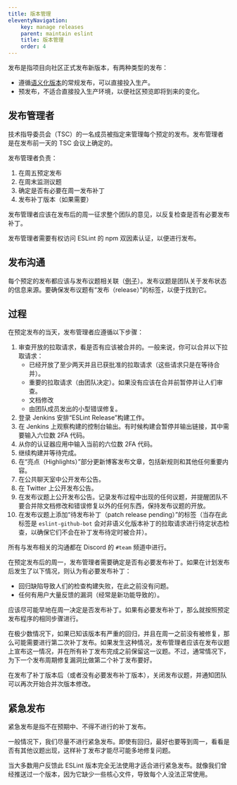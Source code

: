 ```yaml
---
title: 版本管理
eleventyNavigation:
    key: manage releases
    parent: maintain eslint
    title: 版本管理
    order: 4
---
```


发布是指项目向社区正式发布新版本，有两种类型的发布：

* 遵循[语义化版本](https://semver.org/)的常规发布，可以直接投入生产。
* 预发布，不适合直接投入生产环境，以便社区预览即将到来的变化。

## 发布管理者

技术指导委员会（TSC）的一名成员被指定来管理每个预定的发布。发布管理者是在发布前一天的 TSC 会议上确定的。

发布管理者负责：

1. 在周五预定发布
1. 在周末监测议题
1. 确定是否有必要在周一发布补丁
1. 发布补丁版本（如果需要）

发布管理者应该在发布后的周一征求整个团队的意见，以反复检查是否有必要发布补丁。

发布管理者需要有权访问 ESLint 的 npm 双因素认证，以便进行发布。

## 发布沟通

每个预定的发布都应该与发布议题相关联（[例子](https://github.com/eslint/eslint/issues/8138)）。发布议题是团队关于发布状态的信息来源。要确保发布议题有“发布（release）”的标签，以便于找到它。

## 过程

在预定发布的当天，发布管理者应遵循以下步骤：

1. 审查开放的拉取请求，看是否有应该被合并的。一般来说，你可以合并以下拉取请求：
    * 已经开放了至少两天并且已获批准的拉取请求（这些请求只是在等待合并）。
    * 重要的拉取请求（由团队决定）。如果没有应该在合并前暂停并让人们审查。
    * 文档修改
    * 由团队成员发出的小型错误修复。
2. 登录 Jenkins 安排“ESLint Release”构建工作。
3. 在 Jenkins 上观察构建的控制台输出。有时候构建会暂停并输出链接，其中需要输入六位数 2FA 代码。
4. 从你的认证器应用中输入当前的六位数 2FA 代码。
5. 继续构建并等待完成。
6. 在“亮点（Highlights）”部分更新博客发布文章，包括新规则和其他任何重要内容。
7. 在公共聊天室中公开发布公告。
8. 在 Twitter 上公开发布公告。
9. 在发布议题上公开发布公告。记录发布过程中出现的任何议题，并提醒团队不要合并除文档修改和错误修复以外的任何东西，保持发布议题的开放。
10. 在发布议题上添加“待发布补丁（patch release pending）”的标签（当存在此标签是 `eslint-github-bot` 会对非语义化版本补丁的拉取请求进行待定状态检查，以确保它们不会在补丁发布待定时被合并）。

所有与发布相关的沟通都在 Discord 的 `#team` 频道中进行。

在预定发布后的周一，发布管理者需要确定是否有必要发布补丁。如果在计划发布后发生了以下情况，则认为有必要发布补丁：

* 回归缺陷导致人们的检查构建失败，在此之前没有问题。
* 任何有用户大量反馈的漏洞（经常是新功能导致的）。

应该尽可能早地在周一决定是否发布补丁。如果有必要发布补丁，那么就按照预定发布程序的相同步骤进行。

在极少数情况下，如果已知该版本有严重的回归，并且在周一之前没有被修复，那么可能需要进行第二次补丁发布。如果发生这种情况，发布管理者应该在发布议题上宣布这一情况，并在所有补丁发布完成之前保留这一议题。不过，通常情况下，为下一个发布周期修复漏洞比做第二个补丁发布要好。

在发布了补丁版本后（或者没有必要发布补丁版本），关闭发布议题，并通知团队可以再次开始合并次版本修改。

## 紧急发布

紧急发布是指不在预期中、不得不进行的补丁发布。

一般情况下，我们尽量不进行紧急发布。即使有回归，最好也要等到周一，看看是否有其他议题出现，这样补丁发布才能尽可能多地修复问题。

当大多数用户反馈此 ESLint 版本完全无法使用才适合进行紧急发布。就像我们曾经推送过一个版本，因为它缺少一些核心文件，导致每个人没法正常使用。
